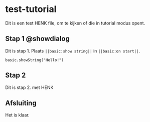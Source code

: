 # test-tutorial
Dit is een test HENK file, om te kijken of die in tutorial modus opent.

## Stap 1 @showdialog
Dit is stap 1. Plaats ``||basic:show string||`` in ``||basic:on start||``.

```blocks
basic.showString("Hello!")
```

## Stap 2
Dit is stap 2. met HENK

## Afsluiting
Het is klaar.
